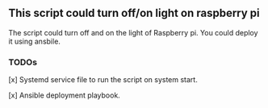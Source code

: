 ## This script could turn off/on light on raspberry pi

The script could turn off and on the light of Raspberry pi. You could deploy it using ansbile.

### TODOs
[x] Systemd service file to run the script on system start.

[x] Ansible deployment playbook.